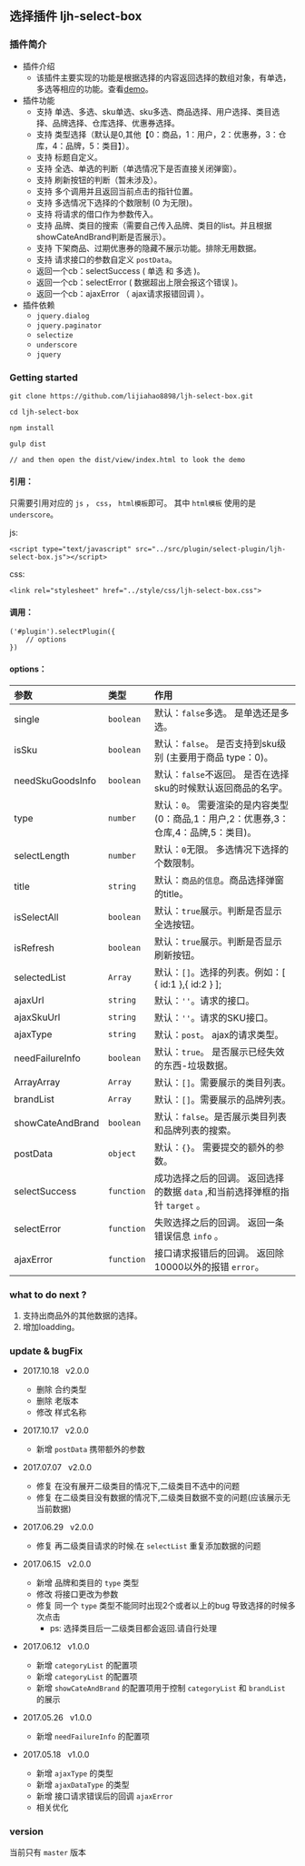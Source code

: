 ## 选择插件 ljh-select-box

### 插件简介
- 插件介绍
    * 该插件主要实现的功能是根据选择的内容返回选择的数组对象，有单选，多选等相应的功能。查看[demo](https://lijiahao8898.github.io/ljh-select-box/dist/view/)。
- 插件功能
    * 支持 单选、多选、sku单选、sku多选、商品选择、用户选择、类目选择、品牌选择、仓库选择、优惠券选择。
    * 支持 类型选择（默认是0,其他【0：商品，1：用户，2：优惠券，3：仓库，4：品牌，5：类目】）。
    * 支持 标题自定义。
    * 支持 全选、单选的判断（单选情况下是否直接关闭弹窗）。
    * 支持 刷新按钮的判断（暂未涉及）。
    * 支持 多个调用并且返回当前点击的指针位置。
    * 支持 多选情况下选择的个数限制 (0 为无限)。
    * 支持 将请求的借口作为参数传入。
    * 支持 品牌、类目的搜索（需要自己传入品牌、类目的list。并且根据showCateAndBrand判断是否展示）。
    * 支持 下架商品、过期优惠券的隐藏不展示功能。排除无用数据。
    * 支持 请求接口的参数自定义 `postData`。
    * 返回一个cb：selectSuccess ( 单选 和 多选 )。
    * 返回一个cb：selectError ( 数据超出上限会报这个错误 )。
    * 返回一个cb：ajaxError （ ajax请求报错回调 ）。
- 插件依赖
    * `jquery.dialog`
    * `jquery.paginator`
    * `selectize`
    * `underscore`
    * `jquery`

### Getting started
```
git clone https://github.com/lijiahao8898/ljh-select-box.git

cd ljh-select-box

npm install

gulp dist

// and then open the dist/view/index.html to look the demo
```

#### 引用：
只需要引用对应的 `js` ， `css`， `html模板`即可。
其中 `html模板` 使用的是 `underscore`。

js:
```
<script type="text/javascript" src="../src/plugin/select-plugin/ljh-select-box.js"></script>
```
css:
```
<link rel="stylesheet" href="../style/css/ljh-select-box.css">
```

#### 调用：
```
('#plugin').selectPlugin({
    // options
})
```

#### options：
| 参数              | 类型             | 作用                                                     |
|:---------------- |:-----------------|:---------------------------------------------------------|
| single           | `boolean`        | 默认：`false`多选。 是单选还是多选。|
| isSku            | `boolean`        | 默认：`false`。 是否支持到sku级别 (主要用于商品 type：0)。 |
| needSkuGoodsInfo | `boolean`        | 默认：`false`不返回。 是否在选择sku的时候默认返回商品的名字。 |
| type             | `number`         | 默认：`0`。 需要渲染的是内容类型 (0：商品,1：用户,2：优惠券,3：仓库,4：品牌,5：类目)。 |
| selectLength     | `number`         | 默认：`0`无限。 多选情况下选择的个数限制。 |
| title            | `string`         | 默认：`商品的信息`。商品选择弹窗的title。 |
| isSelectAll      | `boolean`        | 默认：`true`展示。判断是否显示全选按钮。 |
| isRefresh        | `boolean`        | 默认：`true`展示。判断是否显示刷新按钮。 |
| selectedList     | `Array`          | 默认：`[]`。选择的列表。例如：[ { id:1 },{ id:2 } ];  |
| ajaxUrl          | `string`         | 默认：`''`。请求的接口。 |
| ajaxSkuUrl       | `string`         | 默认：`''`。请求的SKU接口。 |
| ajaxType         | `string`         | 默认：`post`。 ajax的请求类型。 |
| needFailureInfo  | `boolean`        | 默认：`true`。 是否展示已经失效的东西-垃圾数据。 |
| ArrayArray       | `Array`          | 默认：`[]`。需要展示的类目列表。 |
| brandList        | `Array`          | 默认：`[]`。需要展示的品牌列表。 |
| showCateAndBrand | `boolean`        | 默认：`false`。是否展示类目列表和品牌列表的搜索。 |
| postData         | `object`         | 默认：`{}`。 需要提交的额外的参数。 |
| selectSuccess    | `function`       | 成功选择之后的回调。 返回选择的数据 `data` ,和当前选择弹框的指针 `target` 。 |
| selectError      | `function`       | 失败选择之后的回调。 返回一条错误信息 `info` 。 |
| ajaxError        | `function`       | 接口请求报错后的回调。 返回除10000以外的报错 `error`。 |

### what to do next ?
1. 支持出商品外的其他数据的选择。
2. 增加loadding。

### update & bugFix
- 2017.10.18 &nbsp; v2.0.0
    * 删除 合约类型
    * 删除 老版本
    * 修改 样式名称

- 2017.10.17 &nbsp; v2.0.0
    * 新增 `postData` 携带额外的参数

- 2017.07.07 &nbsp; v2.0.0
    * 修复 在没有展开二级类目的情况下,二级类目不选中的问题
    * 修复 在二级类目没有数据的情况下,二级类目数据不变的问题(应该展示无当前数据)

- 2017.06.29 &nbsp; v2.0.0
    * 修复 再二级类目请求的时候.在 `selectList` 重复添加数据的问题

- 2017.06.15 &nbsp; v2.0.0
    * 新增 品牌和类目的 `type` 类型
    * 修改 将接口更改为参数
    - 修复 同一个 `type` 类型不能同时出现2个或者以上的bug 导致选择的时候多次点击
        * ps: 选择类目后一二级类目都会返回.请自行处理

- 2017.06.12 &nbsp; v1.0.0
    * 新增 `categoryList` 的配置项
    * 新增 `categoryList` 的配置项
    * 新增 `showCateAndBrand` 的配置项用于控制 `categoryList` 和 `brandList` 的展示

- 2017.05.26 &nbsp; v1.0.0
    * 新增 `needFailureInfo` 的配置项

- 2017.05.18 &nbsp; v1.0.0
    * 新增 `ajaxType` 的类型
    * 新增 `ajaxDataType` 的类型
    * 新增 接口请求错误后的回调 `ajaxError`
    * 相关优化

### version
当前只有 `master` 版本


 
